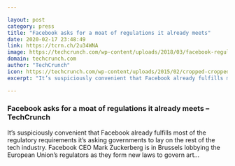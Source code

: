 ```yaml
---

layout: post
category: press
title: "Facebook asks for a moat of regulations it already meets"
date: 2020-02-17 23:48:49
link: https://tcrn.ch/2u34WNA
image: https://techcrunch.com/wp-content/uploads/2018/03/facebook-regulation.png?w=711
domain: techcrunch.com
author: "TechCrunch"
icon: https://techcrunch.com/wp-content/uploads/2015/02/cropped-cropped-favicon-gradient.png?w=180
excerpt: "It’s suspiciously convenient that Facebook already fulfills most of the regulatory requirements it’s asking governments to lay on the rest of the tech industry. Facebook CEO Mark Zuckerberg is in Brussels lobbying the European Union’s regulators as they form new laws to govern art…"

---
```


### Facebook asks for a moat of regulations it already meets – TechCrunch

It’s suspiciously convenient that Facebook already fulfills most of the regulatory requirements it’s asking governments to lay on the rest of the tech industry. Facebook CEO Mark Zuckerberg is in Brussels lobbying the European Union’s regulators as they form new laws to govern art…